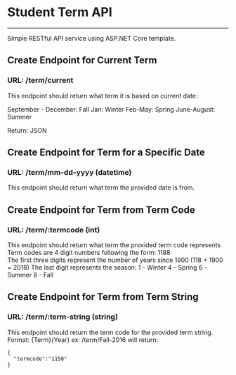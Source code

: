 # Student Term API
---
Simple RESTful API service using ASP.NET Core template.

## Create Endpoint for Current Term
### URL: /term/current
This endpoint should return what term it is based on current date:

September - December: Fall
Jan: Winter
Feb-May: Spring
June-August: Summer

Return: JSON

## Create Endpoint for Term for a Specific Date
### URL: /term/mm-dd-yyyy (datetime)
This endpoint should return what term the provided date is from.

## Create Endpoint for Term from Term Code
### URL: /term/:termcode (int)
This endpoint should return what term the provided term code represents Term codes are 4 digit numbers following the form: 1188  
The first three digits represent the number of years since 1900 (118 + 1900 = 2018) 
The last digit represents the season: 
  1 - Winter
  4 - Spring
  6 - Summer
  8 - Fall
  
## Create Endpoint for Term from Term String
### URL: /term/:term-string (string)
This endpoint should return the term code for the provided term string.
Format: {Term}{Year}
ex: /term/Fall-2016 will return: 
```
{ 
  "termcode":"1158" 
}
```
